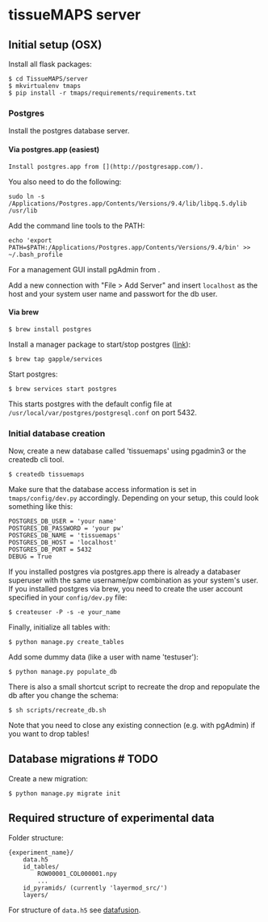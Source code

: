 tissueMAPS server
=================

Initial setup (OSX)
-------------

Install all flask packages:

    $ cd TissueMAPS/server
    $ mkvirtualenv tmaps
    $ pip install -r tmaps/requirements/requirements.txt

### Postgres

Install the postgres database server.


#### Via postgres.app (easiest)

    Install postgres.app from [](http://postgresapp.com/).
    
You also need to do the following:

    sudo ln -s /Applications/Postgres.app/Contents/Versions/9.4/lib/libpq.5.dylib /usr/lib

Add the command line tools to the PATH:

    echo 'export PATH=$PATH:/Applications/Postgres.app/Contents/Versions/9.4/bin' >> ~/.bash_profile

For a management GUI install pgAdmin from [](http://www.postgresql.org/ftp/pgadmin3/release/v1.20.0/osx/).

Add a new connection with "File > Add Server" and insert `localhost` as the host and your system user name and passwort for the db user.

#### Via brew

    $ brew install postgres

Install a manager package to start/stop postgres ([link](https://robots.thoughtbot.com/starting-and-stopping-background-services-with-homebrew)):

    $ brew tap gapple/services

Start postgres:

    $ brew services start postgres

This starts postgres with the default config file at `/usr/local/var/postgres/postgresql.conf` on port 5432.

### Initial database creation

Now, create a new database called 'tissuemaps' using pgadmin3 or the createdb cli tool.

    $ createdb tissuemaps

Make sure that the database access information is set in `tmaps/config/dev.py` accordingly.
Depending on your setup, this could look something like this:

    POSTGRES_DB_USER = 'your name'
    POSTGRES_DB_PASSWORD = 'your pw'
    POSTGRES_DB_NAME = 'tissuemaps'
    POSTGRES_DB_HOST = 'localhost'
    POSTGRES_DB_PORT = 5432
    DEBUG = True

If you installed postgres via postgres.app there is already a databaser superuser with the same username/pw combination as your system's user.
If you installed postgres via brew, you need to create the user account specified in your `config/dev.py` file:

    $ createuser -P -s -e your_name

Finally, initialize all tables with:

    $ python manage.py create_tables

Add some dummy data (like a user with name 'testuser'):

    $ python manage.py populate_db

There is also a small shortcut script to recreate the drop and repopulate the db after you change the schema:

    $ sh scripts/recreate_db.sh

Note that you need to close any existing connection (e.g. with pgAdmin) if you want to drop tables!


Database migrations # TODO
-------------------

Create a new migration:

    $ python manage.py migrate init


Required structure of experimental data
---------------------------------------

Folder structure:

    {experiment_name}/
        data.h5
        id_tables/
            ROW00001_COL000001.npy
            ...
        id_pyramids/ (currently 'layermod_src/')
        layers/

For structure of `data.h5` see [datafusion]().
